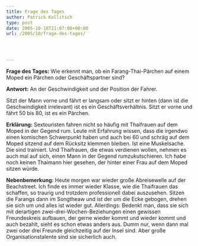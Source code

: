 ```yaml
---
title: Frage des Tages
author: Patrick Kollitsch
type: post
date: 2005-10-18T21:07:00+00:00
url: /2005/10/frage-des-tages/




---
```

**Frage des Tages:** Wie erkennt man, ob ein Farang-Thai-P&auml;rchen auf einem Moped ein P&auml;rchen oder Gesch&auml;ftspartner sind?

**Antwort:** An der Geschwindigkeit und der Position der Fahrer. 

Sitzt der Mann vorne und f&auml;hrt er langsam oder sitzt er hinten (dann ist die Geschwindigkeit irrelevant) ist es ein Gesch&auml;ftsverh&auml;ltnis. Sitzt er vorne und f&auml;hrt 50 bis 80, ist es ein P&auml;rchen. 

**Erkl&auml;rung:** Sextouristen fahren nicht so h&auml;ufig mit Thaifrauen auf dem Moped in der Gegend rum. Leute mit Erfahrung wissen, dass die irgendwo einen komischen Schwerpunkt haben und auch bei 60 und schr&auml;g auf dem Moped sitzend auf dem R&uuml;cksitz klemmen bleiben. Ist eine Muskelsache. Die sind trainiert. Und Thaifrauen, die etwas verdienen wollen, nehmen es auch mal auf sich, einen Mann in der Gegend rumzukutschieren. Ich habe noch keinen Thaimann hier gesehen, der hinter einer Frau auf dem Moped sitzen w&uuml;rde. 

**Nebenbemerkung:** Heute morgen war wieder gro&szlig;e Abreisewelle auf der Beachstreet. Ich finde es immer wieder Klasse, wie die Thaifrauen das schaffen, so traurig und trotzdem professionell dabei auszusehen. Sitzen die Farangs dann im Songtheaw und ist der um die Ecke gebogen, drehen sie sich um und alles ist wieder gut. Allerdings: Bedenkt man, dass sie sich mit derartigen zwei-drei-Wochen-Beziehungen einen gewissen Freundeskreis aufbauen, der gerne wieder kommt und wieder kommt und auch bezahlt, sieht es schon etwas anders aus. Dumm nur, wenn dann mal zwei oder drei Freunde gleichzeitig auf der Insel sind. Aber gro&szlig;e Organisationstalente sind sie sicherlich auch.